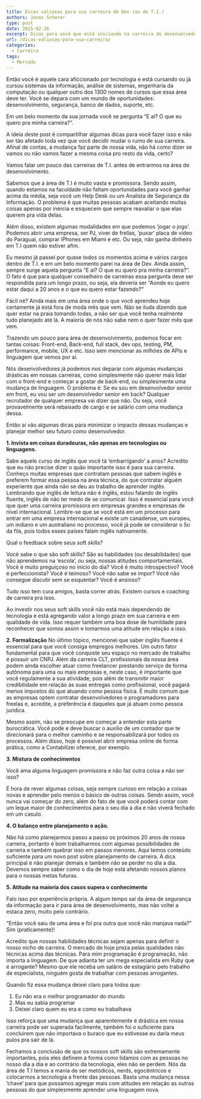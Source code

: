 ```yaml
---
title: Dicas valiosas para sua carreira de Dev (ou de T.I.)
authors: Jonas Scherer
type: post
date: 2015-02-26
excerpt: Dicas para você que está iniciando na carreira de desenvolvedor ou na área de T.I.
url: /dicas-valiosas-para-sua-carreira/
categories:
  - Carreira
tags:
  - Mercado
---
```

Então você é aquele cara aficcionado por tecnologia e está cursando ou já cursou sistemas da informação, análise de sistemas, engenharia da computação ou qualquer outro dos 1300 nomes de cursos que essa área deve ter. Você se depara com um mundo de oportunidades: desenvolvimento, segurança, banco de dados, suporte, etc.

Em um belo momento da sua jornada você se pergunta “E aí? O que eu quero pra minha carreira?”.

A ideia deste post é compartilhar algumas dicas para você fazer isso e não ser tão afetado toda vez que você decidir mudar o rumo de sua carreira. Afinal de contas, a mudança faz parte de nossa vida, não há como dizer se vamos ou não vamos fazer a mesma coisa pro resto da vida, certo?

Vamos falar um pouco das carreiras de T.I. antes de entrarmos na área de desenvolvimento. 

Sabemos que a área de T.I é muito vasta e promissora. Sendo assim, quando estamos na faculdade não faltam oportunidades para você ganhar acima da média, seja você um Help Desk ou um Analista de Segurança da Informação. O problema é que muitas pessoas acabam aceitando muitas coisas apenas por inércia e esquecem que sempre reavaliar o que elas querem pra vida delas. 

Além disso, existem algumas modalidades em que podemos ‘jogar o jogo’. Podemos abrir uma empresa, ser PJ, viver de frellas, &#8216;puxar&#8217; placa de vídeo do Paraguai, comprar iPhones em Miami e etc. Ou seja, não ganha dinheiro em T.I quem não estiver afim. 

Eu mesmo já passei por quase todos os momentos acima e vários cargos dentro de T.I. e em um belo momento parei na área de Dev. Ainda assim, sempre surge aquela pergunta “E aí? O que eu quero pra minha carreira?”. O fato é que para qualquer conselheiro de carreiras essa pergunta deve ser respondida para um longo prazo, ou seja, ela deveria ser “Aonde eu quero estar daqui a 20 anos e o que eu quero estar fazendo?&#8221;

Fácil né? Ainda mais em uma área onde o que você aprendeu hoje certamente já está fora de moda mês que vem. Não se iluda dizendo que quer estar na praia tomando todas, a não ser que você tenha realmente tudo planejado até lá. A maioria de nós não sabe nem o quer fazer mês que vem.

Trazendo um pouco para área de desenvolvimento, podemos focar em tantas coisas: Front-end, Back-end, full stack, dev ops, testing, PM, performance, mobile, UX e etc. Isso sem mencionar as milhões de APIs e linguagem que vemos por aí. 

Nós desenvolvedores já podemos nos deparar com algumas mudanças drásticas em nossas carreiras, como simplesmente não querer mais lidar com o front-end e começar a gostar de back-end, ou simplesmente uma mudança de linguagem. O problema é: Se eu sou em desenvolvedor senior em front, eu vou ser um desenvolvedor senior em back? Qualquer recrutador de qualquer empresa vai dizer que não. Ou seja, você provavelmente será rebaixado de cargo e se salário com uma mudança dessa.

Então aí vão algumas dicas para minimizar o impacto dessas mudanças e planejar melhor seu futuro como desenvolvedor. 

**1. Invista em coisas duradouras, não apenas em tecnologias ou linguagens.**

Sabe aquele curso de inglês que você tá ‘embarrigando&#8217; a anos? Acredito que eu não precise dizer o quão importante isso é para sua carreira. Conheço muitas empresas que contratam pessoas que sabem inglês e preferem formar essa pessoa na área técnica, do que contratar alguém experiente que ainda não se deu ao trabalho de aprender inglês. Lembrando que inglês de leitura não é inglês, estou falando de inglês fluente, inglês de não ter medo de se comunicar. Isso é essencial para você que quer uma carreira promissora em empresas grandes e empresas de nível internacional. Lembre-se que se você está em um processo para entrar em uma empresa internacional e existe um canadense, um europeu, um indiano e um australiano no processo, você já pode se considerar o 5o da fila, pois todos esses países falam inglês nativamente. 

Qual o feedback sobre seus soft skills?

Você sabe o que são soft skills? São as habilidades (ou desabilidades) que não aprendemos na ‘escola&#8217;, ou seja, nossas atitudes comportamentais. Você é muito preguiçoso no inicio do dia? Você é muito introspectivo? Você é perfeccionista? Você é teimoso? Você não sabe se impor? Você não consegue discutir sem se esquentar? Você é ansioso? 

Tudo isso tem cura amigos, basta correr atrás. Existem cursos e coaching de carreira pra isso.
  
Ao investir nos seus soft skills você não está mais dependendo de tecnologia e está agregando valor a longo prazo em sua carreira e em qualidade de vida. Isso requer também uma boa dose de humildade para reconhecer que somos assim e tomarmos uma atitude em relação a isso. 

**2. Formalização**
No último tópico, mencionei que saber inglês fluente é essencial para que você consiga empregos melhores. Um outro fator fundamental para que você conquiste seu espaço no mercado de trabalho é possuir um CNPJ. Além da carreira CLT, profissionais da nossa área podem ainda escolher atuar como freelancer prestando serviço de forma autônoma para uma ou mais empresas e, neste caso, é importante que você regulamente a sua atividade, pois além de transmitir maior credibilidade em relação às suas entregas como profissional, você pagará menos impostos do que atuando como pessoa física. É muito comum que as empresas optem contratar desenvolvedores e programadores para freelas e, acredite, a preferência é daqueles que já atuam como pessoa jurídica. 

Mesmo assim, não se preocupe em começar a entender esta parte burocrática. Você pode e deve buscar o auxílio de um contador que te direcionará para o melhor caminho e se responsabilizará por todos os processos. Além disso, hoje é possível abrir empresa online de forma prática, como a Contabilizei oferece, por exemplo.

**3. Mistura de conhecimentos**

Você ama alguma linguagem promissora e não faz outra coisa a não ser isso?

É hora de rever algumas coisas, seja sempre curioso em relação a coisas novas e aprender pelo menos o básico de outras coisas. Sendo assim, você nunca vai começar do zero, além do fato de que você poderá contar com um leque maior de conhecimentos para o seu dia a dia e não viverá fechado em um casulo. 

**4. O balanço entre planejamento e ação.**

Não há como planejarmos passo a passo os próximos 20 anos de nossa carreira, portanto é bom trabalharmos com algumas possibilidades de carreira e também quebrar isso em passos menores. Aqui temos conteúdo suficiente para um novo post sobre planejamento de carreira. A dica principal é não planejar demais e também não se perder no dia a dia. Devemos sempre saber como o dia de hoje está afetando nossos planos para o nossas metas futuras. 

**5. Atitude na maioria dos casos supera o conhecimento**

Falo isso por experiência própria. A algum tempo sai da área de segurança da informação para ir para área de desenvolvimento, mas não voltei a estaca zero, muito pelo contrário.

&#8220;Então você saiu de uma área e foi pra outra que você não manjava nada?” Sim (praticamente)!

Acredito que nossas habilidades técnicas sejam apenas para definir o nosso nicho de carreira. O mercado de hoje preza pelas qualidades não técnicas acima das técnicas. Para mim programação é programação, não importa a linguagem. De que adianta ter um mega especialista em Ruby que é arrogante? Mesmo que ele receba um salário de estagiário pelo trabalho de especialista, ninguém gosta de trabalhar com pessoas arrogantes.

Quando fiz essa mudança deixei claro para todos que:

  1. Eu não era o melhor programador do mundo
  2. Mas eu sabia programar
  3. Deixei claro quem eu era e como eu trabalhava

Isso reforça que uma mudança que aparentemente é drástica em nossa carreira pode ser superada facilmente, também foi o suficiente para concluírem que não importava o buraco que eu estivesse eu daria meus pulos pra sair de lá.

Fechamos a conclusão de que os nossos soft skills são extremamente importantes, pois eles definem a forma como lidamos com as pessoas no nosso dia a dia e ao contrário da tecnologia, eles não se perdem. Nós da área de T.I temos a mania de ser metódicos, nerds, egocêntricos e colocarmos a tecnologia a frente das pessoas. Basta uma mudança nessa ‘chave&#8217; para que possamos agregar mais com atitudes em relação as outras pessoas do que simplesmente aprender uma linguagem nova.
